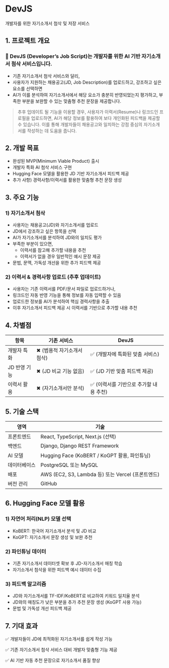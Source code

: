 # DevJS
개발자를 위한 자기소개서 첨삭 및 저장 서비스

## 1. 프로젝트 개요

### 📌 DevJS (Developer’s Job Script)는 개발자를 위한 AI 기반 자기소개서 첨삭 서비스입니다.
- 기존 자기소개서 첨삭 서비스와 달리,
- 사용자가 지원하는 채용공고(JD, Job Description)를 업로드하고, 강조하고 싶은 요소를 선택하면
- AI가 이를 분석하여 자기소개서에서 해당 요소가 충분히 반영되었는지 평가하고, 부족한 부분을 보완할 수 있는 맞춤형 추천 문장을 제공합니다.

> 추후 업데이트 될 기능을 이용할 경우, 사용자가 이력서(Resume)나 링크드인 프로필을 업로드하면, AI가 해당 정보를 활용하여 보다 개인화된 피드백을 제공할 수 있습니다. 
> 이를 통해 개발자들이 채용공고와 일치하는 강점 중심의 자기소개서를 작성하는 데 도움을 줍니다.

## 2. 개발 목표

- 완성된 MVP(Minimum Viable Product) 출시
- 개발자 특화 AI 첨삭 서비스 구현
- Hugging Face 모델을 활용한 JD 기반 자기소개서 피드백 제공
- 추가 사항) 경력사항/이력서를 활용한 맞춤형 추천 문장 생성

## 3. 주요 기능

### 1) 자기소개서 첨삭

- 사용자는 채용공고(JD)와 자기소개서를 업로드
- JD에서 강조하고 싶은 항목을 선택
- AI가 자기소개서를 분석하여 JD와의 일치도 평가
- 부족한 부분이 있으면,
  - 이력서를 참고해 추가할 내용을 추천
  - 이력서가 없을 경우 일반적인 예시 문장 제공
- 문법, 문맥, 가독성 개선을 위한 추가 피드백 제공

### 2) 이력서 & 경력사항 업로드 (추후 업데이트)

- 사용자는 기존 이력서를 PDF/문서 파일로 업로드하거나,
- 링크드인 자동 반영 기능을 통해 정보를 자동 입력할 수 있음
- 업로드한 정보를 AI가 분석하여 핵심 경력사항을 추출
- 이후 자기소개서 피드백 제공 시 이력서를 기반으로 추가할 내용 추천

## 4. 차별점

| **항목** | **기존 서비스** | **DevJS** |
| --- | --- | --- |
| 개발자 특화 | ✖ (범용적 자기소개서 첨삭) | ✅ (개발자에 특화된 맞춤 서비스) |
| JD 반영 기능 | ✖ (JD 비교 기능 없음) | ✅ (JD 기반 맞춤 피드백 제공) |
| 이력서 활용 | ✖ (자기소개서만 분석) | ✅ (이력서를 기반으로 추가할 내용 추천) |

## 5. 기술 스택

| **영역** | **기술** |
| --- | --- |
| 프론트엔드 | React, TypeScript, Next.js (선택) |
| 백엔드 | Django, Django REST Framework |
| AI 모델 | Hugging Face (KoBERT / KoGPT 활용, 파인튜닝) |
| 데이터베이스 | PostgreSQL 또는 MySQL |
| 배포 | AWS (EC2, S3, Lambda 등) 또는 Vercel (프론트엔드) |
| 버전 관리 | GitHub |

## 6. Hugging Face 모델 활용

### 1) 자연어 처리(NLP) 모델 선택

- KoBERT: 한국어 자기소개서 분석 및 JD 비교
- KoGPT: 자기소개서 문장 생성 및 보완 추천

### 2) 파인튜닝 데이터

- 기존 자기소개서 데이터셋 확보 후 JD-자기소개서 매칭 학습
- 자기소개서 첨삭을 위한 피드백 예시 데이터 수집

### 3) 피드백 알고리즘

- JD와 자기소개서를 TF-IDF/KoBERT로 비교하여 키워드 일치율 분석
- JD와의 매칭도가 낮은 부분을 추가 추천 문장 생성 (KoGPT 사용 가능)
- 문법 및 가독성 개선 피드백 제공

## 7. 기대 효과

✅ 개발자들이 JD에 최적화된 자기소개서를 쉽게 작성 가능

✅ 기존 자기소개서 첨삭 서비스 대비 개발자 맞춤형 기능 제공

✅ AI 기반 자동 추천 문장으로 자기소개서 품질 향상
